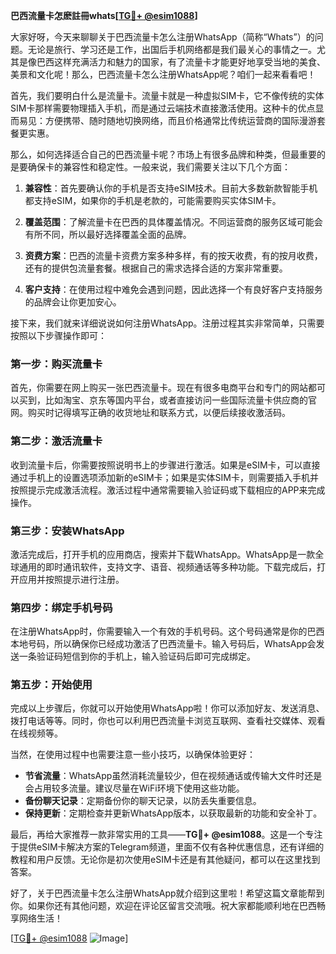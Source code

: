 **巴西流量卡怎麽註冊whats[[TG💪+ @esim1088](https://t.me/s/esim1088)]**

大家好呀，今天来聊聊关于巴西流量卡怎么注册WhatsApp（简称“Whats”）的问题。无论是旅行、学习还是工作，出国后手机网络都是我们最关心的事情之一。尤其是像巴西这样充满活力和魅力的国家，有了流量卡才能更好地享受当地的美食、美景和文化呢！那么，巴西流量卡怎么注册WhatsApp呢？咱们一起来看看吧！

首先，我们要明白什么是流量卡。流量卡就是一种虚拟SIM卡，它不像传统的实体SIM卡那样需要物理插入手机，而是通过云端技术直接激活使用。这种卡的优点显而易见：方便携带、随时随地切换网络，而且价格通常比传统运营商的国际漫游套餐更实惠。

那么，如何选择适合自己的巴西流量卡呢？市场上有很多品牌和种类，但最重要的是要确保卡的兼容性和稳定性。一般来说，我们需要关注以下几个方面：

1. **兼容性**：首先要确认你的手机是否支持eSIM技术。目前大多数新款智能手机都支持eSIM，如果你的手机是老款的，可能需要购买实体SIM卡。

2. **覆盖范围**：了解流量卡在巴西的具体覆盖情况。不同运营商的服务区域可能会有所不同，所以最好选择覆盖全面的品牌。

3. **资费方案**：巴西的流量卡资费方案多种多样，有的按天收费，有的按月收费，还有的提供包流量套餐。根据自己的需求选择合适的方案非常重要。

4. **客户支持**：在使用过程中难免会遇到问题，因此选择一个有良好客户支持服务的品牌会让你更加安心。

接下来，我们就来详细说说如何注册WhatsApp。注册过程其实非常简单，只需要按照以下步骤操作即可：

### 第一步：购买流量卡

首先，你需要在网上购买一张巴西流量卡。现在有很多电商平台和专门的网站都可以买到，比如淘宝、京东等国内平台，或者直接访问一些国际流量卡供应商的官网。购买时记得填写正确的收货地址和联系方式，以便后续接收激活码。

### 第二步：激活流量卡

收到流量卡后，你需要按照说明书上的步骤进行激活。如果是eSIM卡，可以直接通过手机上的设置选项添加新的eSIM卡；如果是实体SIM卡，则需要插入手机并按照提示完成激活流程。激活过程中通常需要输入验证码或下载相应的APP来完成操作。

### 第三步：安装WhatsApp

激活完成后，打开手机的应用商店，搜索并下载WhatsApp。WhatsApp是一款全球通用的即时通讯软件，支持文字、语音、视频通话等多种功能。下载完成后，打开应用并按照提示进行注册。

### 第四步：绑定手机号码

在注册WhatsApp时，你需要输入一个有效的手机号码。这个号码通常是你的巴西本地号码，所以确保你已经成功激活了巴西流量卡。输入号码后，WhatsApp会发送一条验证码短信到你的手机上，输入验证码后即可完成绑定。

### 第五步：开始使用

完成以上步骤后，你就可以开始使用WhatsApp啦！你可以添加好友、发送消息、拨打电话等等。同时，你也可以利用巴西流量卡浏览互联网、查看社交媒体、观看在线视频等。

当然，在使用过程中也需要注意一些小技巧，以确保体验更好：

- **节省流量**：WhatsApp虽然消耗流量较少，但在视频通话或传输大文件时还是会占用较多流量。建议尽量在WiFi环境下使用这些功能。
- **备份聊天记录**：定期备份你的聊天记录，以防丢失重要信息。
- **保持更新**：定期检查并更新WhatsApp版本，以获取最新的功能和安全补丁。

最后，再给大家推荐一款非常实用的工具——**TG💪+ @esim1088**。这是一个专注于提供eSIM卡解决方案的Telegram频道，里面不仅有各种优惠信息，还有详细的教程和用户反馈。无论你是初次使用eSIM卡还是有其他疑问，都可以在这里找到答案。

好了，关于巴西流量卡怎么注册WhatsApp就介绍到这里啦！希望这篇文章能帮到你。如果你还有其他问题，欢迎在评论区留言交流哦。祝大家都能顺利地在巴西畅享网络生活！

[[TG💪+ @esim1088](https://t.me/s/esim1088) ![Image](https://i.postimg.cc/4NQfJmqS/Snipaste-2025-05-13-00-14-12.png)]